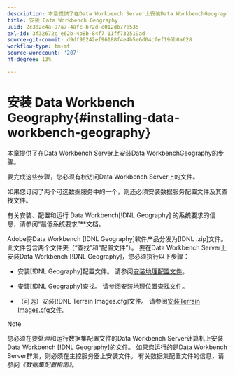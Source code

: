 ```yaml
---
description: 本章提供了在Data Workbench Server上安装Data WorkbenchGeography的步骤。
title: 安装 Data Workbench Geography
uuid: 2c3d2e4a-97a7-4afc-b72d-c012db77e535
exl-id: 3f32672c-e62b-4b8b-84f7-11ff732519ad
source-git-commit: d9df90242ef96188f4e4b5e6d04cfef196b0a628
workflow-type: tm+mt
source-wordcount: '207'
ht-degree: 13%

---
```


# 安装 Data Workbench Geography{#installing-data-workbench-geography}

本章提供了在Data Workbench Server上安装Data WorkbenchGeography的步骤。

要完成这些步骤，您必须有权访问Data Workbench Server上的文件。

如果您订阅了两个可选数据服务中的一个，则还必须安装数据服务配置文件及其查找文件。

有关安装、配置和运行 Data Workbench[!DNL Geography] 的系统要求的信息，请参阅“最低系统要求”**&#x200B;文档。

Adobe将Data Workbench [!DNL Geography]软件产品分发为[!DNL .zip]文件。 此文件包含两个文件夹（“查找”和“配置文件”）。 要在Data Workbench Server上安装Data Workbench [!DNL Geography]，您必须执行以下步骤：

* 安装[!DNL Geography]配置文件。 请参阅[安装地理配置文件](../../../home/c-geo-oview/c-inst-geo/t-inst-geo-prof.md)。

* 安装[!DNL Geography]查找。 请参阅[安装地理位置查找文件](../../../home/c-geo-oview/c-inst-geo/t-inst-lkp-files.md)。

* （可选）安装[!DNL Terrain Images.cfg]文件。 请参阅[安装Terrain Images.cfg文件](../../../home/c-geo-oview/c-inst-geo/t-inst-trn-imgs-file.md)。

>[!NOTE]
>
>您必须在要处理和运行数据集配置文件的Data Workbench Server计算机上安装Data Workbench [!DNL Geography]的文件。 如果您运行的是Data Workbench Server群集，则必须在主控服务器上安装文件。 有关数据集配置文件的信息，请参阅&#x200B;*《数据集配置指南》*。
